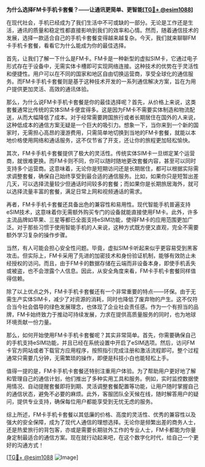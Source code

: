 **为什么选择FM卡手机卡套餐？——让通讯更简单、更智能[[TG💪+ @esim1088](https://t.me/s/esim1088)]**

在现代社会，手机已经成为了我们生活中不可或缺的一部分。无论是工作还是生活，通讯的质量和稳定性都直接影响到我们的效率和心情。然而，随着通信技术的发展，选择一款适合自己的手机卡套餐变得越来越复杂。今天，我们就来聊聊FM卡手机卡套餐，看看它为什么能成为你的最佳选择。

首先，让我们了解一下什么是FM卡。FM卡是一种新型的虚拟SIM卡，它通过电子形式存在于设备中，无需实体卡槽即可实现网络连接。这种技术的优势在于灵活性和便捷性。用户可以在不同的国家和地区自由切换运营商，享受全球化的通信服务。而FM卡手机卡套餐则是基于这种技术开发的一系列通信解决方案，旨在为用户提供更加灵活、高效的通讯体验。

那么，为什么说FM卡手机卡套餐是你的最佳选择呢？首先，从价格上来说，这类套餐通常比传统的实体SIM卡便宜得多。这是因为FM卡不需要实体制造和物流配送，从而大幅降低了成本。对于经常需要跨国旅行或者长期居住在国外的人来说，这种低成本的通信方案无疑是一个巨大的吸引力。想象一下，当你来到一个新的国家时，无需担心高昂的漫游费用，只需简单地切换到当地的FM卡套餐，就能以本地价格使用网络和通话服务，这不仅节省了开支，还让你的旅程更加轻松愉快。

其次，FM卡手机卡套餐提供了极大的灵活性。传统实体SIM卡一旦绑定某个运营商，就很难更换。而FM卡则不同，你可以随时随地更改套餐内容，甚至可以同时支持多个运营商。这意味着，无论你是短期访问还是长期居住，都可以根据实际需求调整套餐，确保自己始终享受到最合适的通信服务。比如，如果你只是短暂出差几天，可以选择流量较少但通话时间较多的套餐；而如果你是长期旅居海外，就可以选择流量丰富的套餐，满足日常上网和视频通话的需求。

再者，FM卡手机卡套餐还具备出色的兼容性和易用性。现代智能手机普遍支持eSIM技术，这意味着你无需额外购买专门的设备就能直接使用FM卡。此外，许多主流品牌如苹果、三星等都已全面支持eSIM功能，使得FM卡的应用范围更加广泛。对于那些习惯于使用智能手机的人来说，这种方式既方便又直观，完全不需要额外学习复杂的操作步骤。

当然，有人可能会担心安全性问题。毕竟，虚拟SIM卡听起来似乎更容易受到黑客攻击。但实际上，FM卡采用了先进的加密技术和身份验证机制，能够有效防止未经授权的访问。而且，由于FM卡的数据存储在云端而非设备本身，即使手机丢失或被盗，也不会泄露个人信息。因此，从安全角度来看，FM卡手机卡套餐同样值得信赖。

除了以上优点之外，FM卡手机卡套餐还有一个非常重要的特点——环保。由于无需生产实体SIM卡，减少了对资源的消耗，同时也降低了废弃物的产生。这不仅符合当今社会倡导的绿色发展理念，也体现了企业社会责任感。作为一个有担当的品牌，FM卡始终致力于推动可持续发展，力求在提供高质量服务的同时，也为地球环境贡献一份力量。

那么，如何开始使用FM卡手机卡套餐呢？其实非常简单。首先，你需要确保自己的手机支持eSIM功能，并且已经在系统设置中开启了eSIM选项。然后，访问FM卡官方网站或者下载官方应用程序，按照指引完成注册和激活流程即可。整个过程通常只需要几分钟，无需繁琐的操作，即便是科技小白也能轻松上手。

值得一提的是，FM卡手机卡套餐还特别注重用户体验。为了帮助用户更好地了解和管理自己的通信计划，他们推出了多种实用工具和服务。例如，实时监控数据使用情况、自动提醒套餐即将到期、灵活调整套餐配置等功能，让用户随时掌握自己的通信状态，避免不必要的麻烦。此外，客服团队全天候在线，随时解答用户的疑问，提供专业支持，确保每位用户都能享受到无忧无虑的服务。

综上所述，FM卡手机卡套餐以其低廉的价格、高度的灵活性、优秀的兼容性以及强大的安全保障，成为了现代人通信的理想选择。无论你是频繁出差的商务人士，还是热爱旅行的背包客，亦或是需要长期驻外工作的专业人士，FM卡都能为你量身定制最适合的通信方案。现在就行动起来吧，在这个数字化时代，给自己一个更好的沟通方式！

[[TG💪+ @esim1088](https://t.me/s/esim1088) ![Image](https://i.postimg.cc/4NQfJmqS/Snipaste-2025-05-13-00-14-12.png)]